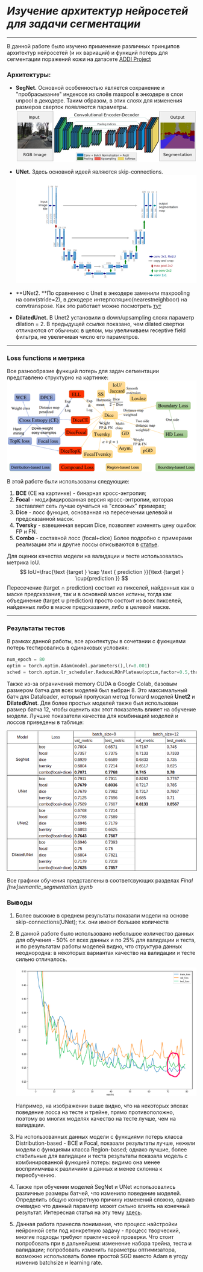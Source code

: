 # *Изучение архитектур нейросетей для задачи сегментации*
***
В данной работе было изучено применение различных принципов архитектур нейросетей (и их вариаций) и функций потерь для сегментации поражений кожи на датасете [ADDI Project](https://www.fc.up.pt/addi/ph2%20database.html) 

### **Архитектуры:**
- **SegNet.**
 Основной особенностью является сохранение и "пробрасывание" индексов из слоёв maxpool в энкодере в слои unpool в декодере. Таким образом, в этих слоях для изменения размеров сверток появляются параметры.
![SegNet Arch](pics/v2-3b8afcba98f36b5924de5717260b220a_b.jpg  "SegNet")

- **UNet.**
 Здесь основной идеей являются skip-connections.
 ![UNet Arch](pics/ct-scans-processed-by-u-net.jpg  "UNet")

-  **UNet2. **По сравнению c Unet в энкодере заменили maxpooling на conv(stride=2), в декодере интерполяцию(nearestneighboor) на convtranspose. 
 Как это работает можно посмотреть [тут](https://github.com/vdumoulin/conv_arithmetic/blob/master/README.md) 

- **DilatedUnet.** В Unet2 установили в down/upsampling слоях параметр dilation = 2. В предыдущей ссылке показано, чем  dilated свертки отличаются от обычных: в целом, мы увеличиваем receptive field фильтра, не увеличивая число его параметров.
***

### Loss functions и метрика
Все разнообразие функций потерь для задач сегментации представлено структурно на картинке:
![Segmentation losses](pics/LossOverview.png  "SegNet")

В этой работе были использованы следующие:
1. **BCE** (CE на картинке) - бинарная кросс-энтропия;
2. **Focal** - модифицированная версия кросс-энтропии, которая заставляет сеть лучше оучаться на "сложных" примерах;
3. **Dice** - лосс  функция, основанная на пересечении целевой и предсказанной масок.
4. **Tversky** - взвешенная версия Dice, позволяет изменять цену ошибок FP и FN.
5. **Combo** -  составной лосс (focal+dice)
Более подробно с примерами реализации эти и другие лоссы описываются в [статье](https://lars76.github.io/neural-networks/object-detection/losses-for-segmentation/).

Для оценки качества модели на валидации и тесте использовалась метрика IoU.
$$
IoU=\frac{\text {target } \cap \text { prediction }}{\text {target } \cup{prediction }}
$$
Пересечение (target ∩ prediction) состоит из пикселей, найденных как в маске предсказания, так и в основной маске истины, тогда как объединение (target ∪ prediction) просто состоит из всех пикселей, найденных либо в маске предсказания, либо в целевой маске.

***

### Результаты тестов
В рамках данной работы, все архитектуры в сочетании с фукнциями потерь тестировались в одинаковых условиях:

```python
num_epoch = 80
optim = torch.optim.Adam(model.parameters(),lr=0.001)
sched = torch.optim.lr_scheduler.ReduceLROnPlateau(optim,factor=0.5,threshold=0.005, patience=3,verbose=True)
```

Также из-за ограничений memory CUDA в Google Colab, базовым размером батча для всех моделей был выбран 8. Это максимальный батч для Dataloader, который пропускал метод  forward моделей **Unet2**  и **DilatedUnet**. Для более простых моделей также был использован размер батча 12, чтобы оценить как этот показатель влияет на обучение модели.
Лучшие показатели качества для комбинаций моделей и лоссов приведены в таблице:

![Results](pics/results.png)

Все графики обучения представлены в соответсвующих разделах *Final [hw]semantic_segmentation.ipynb*

### Выводы

1. Более высокие в среднем результаты показали модели на основе skip-connections(UNet); т.к. они имеют большее количеств

2. В данной работе было использовано небольшое количество данных для обучения  - 50% от всех данных и по 25% для валидации и теста, и по результатам работы моделей видно, что структура данных неоднородна: в некоторых вариантах качество на валидации и тесте сильно отличалось. 

   ![Losses](pics/losses.png)

   Например, на изображении выше видно, что на некоторых эпохах поведение лосса на тесте и трейне, прямо противоположно, поэтому во многих моделях качество на тесте лучше, чем на валидации.

3. На использованных данных модели с функциями потерь класса Distribution-based  - BCE и Focal, показали результаты лучше, нежели модели с функциями класса Region-based; однако лучшие, более стабильные для валидации и теста  результаты показала модель с комбинированной функцией потерь: видимо она менее восприимчива к различиям в данных и менее склонна к переобучению.

4. Также при обучении моделей SegNet и UNet использовались различные размеры батчей, что изменило поведение моделей. Определить общую конкретную причину изменений сложно, однако очевидно что данный параметр может сильно влиять на конечный результат. Интересная статья на эту тему [здесь](https://medium.com/mini-distill/effect-of-batch-size-on-training-dynamics-21c14f7a716e).

5. Данная работа принесла понимание, что процесс найстройки нейронной сети под конкретную задачу - процесс творческий, многие подходы требуют практической проверки. Что стоит попробовать при в дальнейшем: изменение набора трейна, теста и валидации; попробовать изменить параметры оптимизатора, возможно использовать более простой SGD вместо Adam в угоду изменив batchsize и learning rate.

